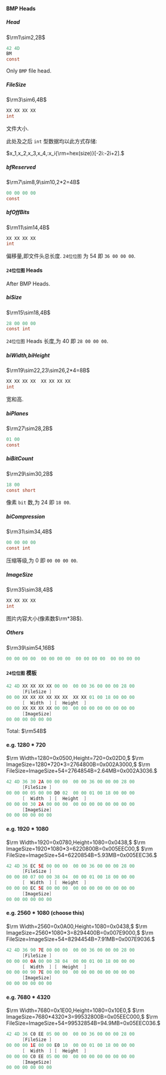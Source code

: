 #### BMP Heads

##### Head
$\rm1\sim2,2B$
```java
42 4D
BM
const
```
Only `BMP` file head.

##### FileSize
$\rm3\sim6,4B$
```java
XX XX XX XX
int
```
文件大小.

此处及之后 `int` 型数据均以此方式存储:

$x_1,x_2,x_3,x_4,:x_i{\rm=hex(size)}[-2i:-2i+2].$



##### bfReserved
$\rm7\sim8,9\sim10,2*2=4B$
```java
00 00 00 00
const
```

##### bfOffBits
$\rm11\sim14,4B$
```java
XX XX XX XX
int
```
偏移量,即文件头总长度.
`24位位图` 为 $54$ 即 `36 00 00 00`.


#### `24位位图` Heads
After BMP Heads.

##### biSize
$\rm15\sim18,4B$
```java
28 00 00 00
const int
```
`24位位图` Heads 长度,为 $40$ 即 `28 00 00 00`.

##### biWidth,biHeight
$\rm19\sim22,23\sim26,2*4=8B$
```java
XX XX XX XX  XX XX XX XX
int
```
宽和高.

##### biPlanes
$\rm27\sim28,2B$
```java
01 00
const
```

##### biBitCount
$\rm29\sim30,2B$
```java
18 00
const short
```
像素 `bit` 数,为 $24$ 即 `18 00`.

##### biCompression
$\rm31\sim34,4B$
```java
00 00 00 00
const int
```
压缩等级,为 $0$ 即 `00 00 00 00`.

##### ImageSize
$\rm35\sim38,4B$
```java
XX XX XX XX
int
```
图片内容大小(像素数$\rm*3B$).

##### Others
$\rm39\sim54,16B$
```java
00 00 00 00  00 00 00 00  00 00 00 00  00 00 00 00
```

#### `24位位图` 模板
```java
42 4D XX XX XX XX 00 00  00 00 36 00 00 00 28 00 
      [FileSize ]
00 00 XX XX XX XX XX XX  XX XX 01 00 18 00 00 00 
      [  Width  ] [  Height  ]
00 00 XX XX XX XX 00 00  00 00 00 00 00 00 00 00 
      [ImageSize]
00 00 00 00 00 00       
```
Total: $\rm54B$


#### e.g. $1280*720$
$\rm Width=1280=0x0500,Height=720=0x02D0,$
$\rm ImageSize=1280*720*3=2764800B=0x002A3000,$
$\rm FileSize=ImageSize+54=2764854B=2.64MB=0x002A3036.$
```java
42 4D 36 30 2A 00 00 00  00 00 36 00 00 00 28 00 
      [FileSize ]
00 00 00 05 00 00 D0 02  00 00 01 00 18 00 00 00 
      [  Width  ] [  Height  ]
00 00 00 30 2A 00 00 00  00 00 00 00 00 00 00 00 
      [ImageSize]
00 00 00 00 00 00       
```

#### e.g. $1920*1080$
$\rm Width=1920=0x0780,Height=1080=0x0438,$
$\rm ImageSize=1920*1080*3=6220800B=0x005EEC00,$
$\rm FileSize=ImageSize+54=6220854B=5.93MB=0x005EEC36.$
```java
42 4D 36 EC 5E 00 00 00  00 00 36 00 00 00 28 00 
      [FileSize ]
00 00 80 07 00 00 38 04  00 00 01 00 18 00 00 00 
      [  Width  ] [  Height  ]
00 00 00 EC 5E 00 00 00  00 00 00 00 00 00 00 00 
      [ImageSize]
00 00 00 00 00 00       
```

#### e.g. $2560*1080$ (choose this)
$\rm Width=2560=0x0A00,Height=1080=0x0438,$
$\rm ImageSize=2560*1080*3=8294400B=0x007E9000,$
$\rm FileSize=ImageSize+54=8294454B=7.91MB=0x007E9036.$
```java
42 4D 36 90 7E 00 00 00  00 00 36 00 00 00 28 00 
      [FileSize ]
00 00 00 0A 00 00 38 04  00 00 01 00 18 00 00 00 
      [  Width  ] [  Height  ]
00 00 00 90 7E 00 00 00  00 00 00 00 00 00 00 00 
      [ImageSize]
00 00 00 00 00 00       
```

#### e.g. $7680*4320$
$\rm Width=7680=0x1E00,Height=1080=0x10E0,$
$\rm ImageSize=7680*4320*3=99532800B=0x05EEC000,$
$\rm FileSize=ImageSize+54=99532854B=94.9MB=0x05EEC036.$
```java
42 4D 36 C0 EE 05 00 00  00 00 36 00 00 00 28 00 
      [FileSize ]
00 00 00 1E 00 00 E0 10  00 00 01 00 18 00 00 00 
      [  Width  ] [  Height  ]
00 00 00 C0 EE 05 00 00  00 00 00 00 00 00 00 00 
      [ImageSize]
00 00 00 00 00 00       
```
